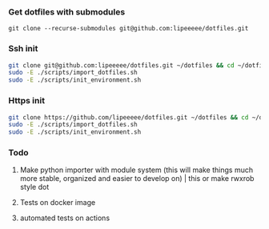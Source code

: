 ### Get dotfiles with submodules
```
git clone --recurse-submodules git@github.com:lipeeeee/dotfiles.git
```

### Ssh init 
```bash
git clone git@github.com:lipeeeee/dotfiles.git ~/dotfiles && cd ~/dotfiles
sudo -E ./scripts/import_dotfiles.sh
sudo -E ./scripts/init_environment.sh
```

### Https init 
```bash
git clone https://github.com/lipeeeee/dotfiles.git ~/dotfiles && cd ~/dotfiles
sudo -E ./scripts/import_dotfiles.sh
sudo -E ./scripts/init_environment.sh
```

### Todo
1. Make python importer with module system
(this will make things much more stable, organized and easier to develop on) | this or make rwxrob style dot

2. Tests on docker image

3. automated tests on actions